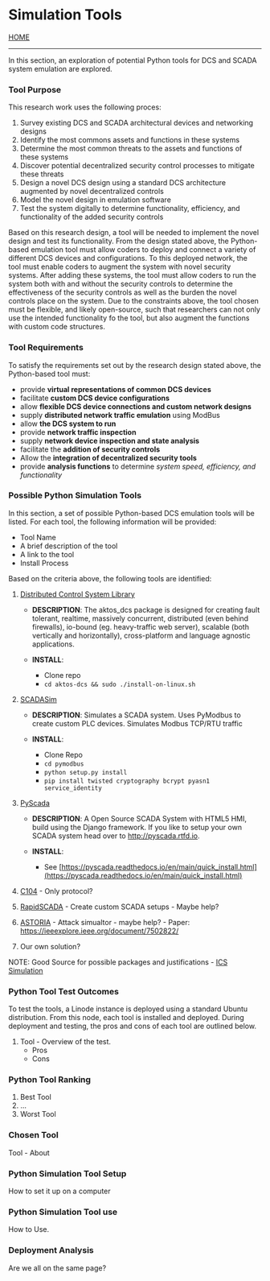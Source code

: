 # Simulation Tools 

[HOME](https://github.com/adamspanier/Distributed-Systems-Security)

<hr>

In this section, an exploration of potential Python tools for DCS and SCADA system emulation are explored. 

### Tool Purpose

This research work uses the following proces:

1. Survey existing DCS and SCADA architectural devices and networking designs
2. Identify the most commons assets and functions in these systems
3. Determine the most common threats to the assets and functions of these systems
4. Discover potential decentralized security control processes to mitigate these threats
5. Design a novel DCS design using a standard DCS architecture augmented by novel decentralized controls
6. Model the novel design in emulation software
7. Test the system digitally to determine functionality, efficiency, and functionality of the added security controls

Based on this research design, a tool will be needed to implement the novel design and test its functionality. From the design stated above, the Python-based emulation tool must allow coders to deploy and connect a variety of different DCS devices and configurations. To this deployed network, the tool must enable coders to augment the system with novel security systems. After adding these systems, the tool must allow coders to run the system both with and without the security controls to determine the effectiveness of the security controls as well as the burden the novel controls place on the system. Due to the constraints above, the tool chosen must be flexible, and likely open-source, such that researchers can not only use the intended functionality fo the tool, but also augment the functions with custom code structures.

### Tool Requirements

To satisfy the requirements set out by the research design stated above, the Python-based tool must:

* provide **virtual representations of common DCS devices**
* facilitate **custom DCS device configurations**
* allow **flexible DCS device connections and custom network designs**
* supply **distributed network traffic emulation** using ModBus
* allow **the DCS system to run**
* provide **network traffic inspection**
* supply **network device inspection and state analysis**
* facilitate the **addition of security controls**
* Allow the **integration of decentralized security tools**
* provide **analysis functions** to determine _system speed, efficiency, and functionality_

### Possible Python Simulation Tools

In this section, a set of possible Python-based DCS emulation tools will be listed. For each tool, the following information will be provided:

* Tool Name
* A brief description of the tool
* A link to the tool
* Install Process

Based on the criteria above, the following tools are identified:

1. [Distributed Control System Library](https://github.com/flyingmeat/aktos-dcs)

      * **DESCRIPTION**: The aktos_dcs package is designed for creating fault tolerant, realtime, massively concurrent, distributed (even behind firewalls), io-bound (eg. heavy-traffic web server), scalable (both vertically and horizontally), cross-platform and language agnostic applications.

      * **INSTALL**:
         * Clone repo
         * <code>cd aktos-dcs && sudo ./install-on-linux.sh</code>

3. [SCADASim](https://github.com/cmu-sei/SCADASim)

      * **DESCRIPTION**: Simulates a SCADA system. Uses PyModbus to create custom PLC devices. Simulates Modbus TCP/RTU traffic

      * **INSTALL**:
         * Clone Repo
         * <code>cd pymodbus</code>
         * <code>python setup.py install</code>
         * <code>pip install twisted cryptography bcrypt pyasn1 service_identity</code>

4. [PyScada](https://github.com/pyscada/PyScada)

      * **DESCRIPTION**: A Open Source SCADA System with HTML5 HMI, build using the Django framework. If you like to setup your own SCADA system head over to http://pyscada.rtfd.io.

      * **INSTALL**:
         * See [https://pyscada.readthedocs.io/en/main/quick_install.html](https://pyscada.readthedocs.io/en/main/quick_install.html)
         
6. [C104](https://pypi.org/project/c104/) - Only protocol?
7. [RapidSCADA](https://rapidscada.org/) - Create custom SCADA setups - Maybe help?
8. [ASTORIA](https://github.com/ComputerNetworks-UFRGS/ASTORIA) - Attack simualtor - maybe help? - Paper: https://ieeexplore.ieee.org/document/7502822/
9. Our own solution?

NOTE: Good Source for possible packages and justifications - [ICS Simulation](https://wpcdn.web.wsu.edu/wp-vcea/uploads/sites/3267/2022/11/GISiteVisit2022_poster_SpencerScamman.pdf)
### Python Tool Test Outcomes

To test the tools, a Linode instance is deployed using a standard Ubuntu distribution. From this node, each tool is installed and deployed. During deployment and testing, the pros and cons of each tool are outlined below.

1. Tool - Overview of the test.
    * Pros
    * Cons

### Python Tool Ranking

1. Best Tool
2. ...
3. Worst Tool

### Chosen Tool

Tool - About

### Python Simulation Tool Setup

How to set it up on a computer

### Python Simulation Tool use

How to Use.

### Deployment Analysis

Are we all on the same page?
